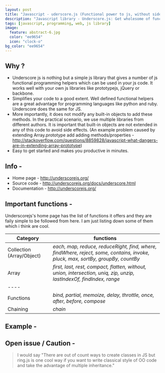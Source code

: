 ```yaml
---
layout: post
title: "Javascript - uderscore.js (Functional power to js, without side effects)"
description: "Javascript library - Underscore.js: Get wholesome of functional methods without extending any built-in objects."
tags: [javascript, programming, web, js library]
image:
  feature: abstract-6.jpg
  color: "ee9654"
  icon: "clock-o"
bg_color: "ee9654"
---
```


## Why ?

- Underscore js is nothing but a simple js library that gives a number of js functional programming helpers which can be used in your js code. It works well with your own js libraries like prototypejs, jQuery or backbone.
- Simplifies your code to a good extent. Well defined functional helpers are a great advantage for programming languages like python and ruby. Underscore does the same for JS.
- More importantly, it does not modify any built-in objects to add these methods. In the practical scenario, we use multiple libraries from different authors. It is important that built-in objects are not extended in any of this code to avoid side effects. (An example problem caused by extending Array.prototype add adding methods/properties - <http://stackoverflow.com/questions/8859828/javascript-what-dangers-are-in-extending-array-prototype>)
- Easy to get started and makes you productive in minutes.

## Info -

* Home page - <http://underscorejs.org/>
* Source code - <http://underscorejs.org/docs/underscore.html>
* Documentation - <http://underscorejs.org/>

## Important functions -

Underscorejs's home page has the list of functions it offers and they are faily simple to be followed from here. I am just listing down some of them which i think are cool.

| Category | functions |
| -------- | ------- |
| Collection (Array/Object)   | *each, map, reduce, reduceRight, find, where, findWhere, reject, some, contains, invoke, pluck, max, sortBy, groupBy, countBy* |
| Array   | *first, last, rest, compact, flatten, without, union, intersection, uniq, zip, unzip, lastIndexOf, findIndex, range* |
|----
| Functions   | *bind, partial, memoize, delay, throttle, once, after, before, compose*   |
| Chaining   | *chain*  |

## Example -



## Open issue / Caution -

> I would say "There are out of count ways to create classes in JS but ring.js is one cool way if you want to write classical style of OO code and take the advantage of multiple inheritance."
